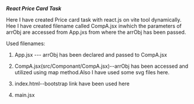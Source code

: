 ***React Price Card Task***



Here I have created Price card task with react.js on vite tool dynamically.
Hee I have created filename called CompA.jsx inwhich the parameters of arrObj are accessed from App.jxs from where the arrObj has been passed.

Used filenames:

  1. App.jsx --- arrObj has been declared and passed to CompA.jsx

  2. CompA.jsx(src/Componant/CompA.jsx)--arrObj has been accessed and utilized using map method.Also I have  used some svg files here.

  3. index.html--bootstrap link have been used here

  4. main.jsx
